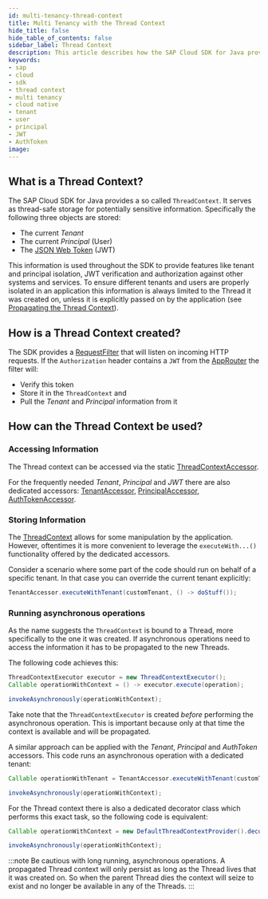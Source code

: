 ```yaml
---
id: multi-tenancy-thread-context
title: Multi Tenancy with the Thread Context
hide_title: false
hide_table_of_contents: false
sidebar_label: Thread Context
description: This article describes how the SAP Cloud SDK for Java provides an application context that is stored in a thread-safe manner and enables cloud native features to be used out of the box.
keywords:
- sap
- cloud
- sdk
- thread context
- multi tenancy
- cloud native
- tenant
- user
- principal
- JWT
- AuthToken
image:
---
```


## What is a Thread Context?

The SAP Cloud SDK for Java provides a so called `ThreadContext`. 
It serves as thread-safe storage for potentially sensitive information. 
Specifically the following three objects are stored:

- The current _Tenant_
- The current _Principal_ (User)
- The [JSON Web Token](https://jwt.io) (JWT)

This information is used throughout the SDK to provide features like tenant and principal isolation, JWT verification and authorization against other systems and services.
To ensure different tenants and users are properly isolated in an application this information is always limited to the Thread it was created on, unless it is explicitly passed on by the application (see [Propagating the Thread Context](#running-asynchronous-operations)).

## How is a Thread Context created?

The SDK provides a [RequestFilter](https://help.sap.com/doc/b579bf8578954412aea2b458e8452201/1.0/en-US/com/sap/cloud/sdk/cloudplatform/servlet/RequestAccessorFilter.html) that will listen on incoming HTTP requests. 
If the `Authorization` header contains a `JWT` from the [AppRouter](https://blogs.sap.com/2020/04/03/sap-application-router/) the filter will:

- Verify this token
- Store it in the `ThreadContext` and
- Pull the _Tenant_ and _Principal_ information from it

## How can the Thread Context be used?

### Accessing Information

The Thread context can be accessed via the static [ThreadContextAccessor](https://help.sap.com/doc/b579bf8578954412aea2b458e8452201/1.0/en-US/com/sap/cloud/sdk/cloudplatform/thread/ThreadContextAccessor.html). 

For the frequently needed _Tenant_, _Principal_ and _JWT_ there are also dedicated accessors: [TenantAccessor](https://help.sap.com/doc/b579bf8578954412aea2b458e8452201/1.0/en-US/com/sap/cloud/sdk/cloudplatform/tenant/TenantAccessor.html), [PrincipalAccessor](https://help.sap.com/doc/b579bf8578954412aea2b458e8452201/1.0/en-US/com/sap/cloud/sdk/cloudplatform/security/principal/PrincipalAccessor.html), [AuthTokenAccessor](https://help.sap.com/doc/b579bf8578954412aea2b458e8452201/1.0/en-US/com/sap/cloud/sdk/cloudplatform/security/AuthTokenAccessor.html).

### Storing Information

The [ThreadContext](https://help.sap.com/doc/b579bf8578954412aea2b458e8452201/1.0/en-US/com/sap/cloud/sdk/cloudplatform/thread/ThreadContext.html) allows for some manipulation by the application.
However, oftentimes it is more convenient to leverage the `executeWith...()` functionality offered by the dedicated accessors.

Consider a scenario where some part of the code should run on behalf of a specific tenant.
In that case you can override the current tenant explicitly:

```java
TenantAccessor.executeWithTenant(customTenant, () -> doStuff());
```

### Running asynchronous operations

As the name suggests the `ThreadContext` is bound to a Thread, more specifically to the one it was created.
If asynchronous operations need to access the information it has to be propagated to the new Threads.

The following code achieves this:

```java
ThreadContextExecutor executor = new ThreadContextExecutor();
Callable operationWithContext = () -> executor.execute(operation);

invokeAsynchronously(operationWithContext);
```

Take note that the `ThreadContextExecutor` is created _before_ performing the asynchronous operation.
This is important because only at that time the context is available and will be propagated.

A similar approach can be applied with the _Tenant_, _Principal_ and _AuthToken_ accessors.
This code runs an asynchronous operation with a dedicated tenant:

```java
Callable operationWithTenant = TenantAccessor.executeWithTenant(customTenant, () -> operation);

invokeAsynchronously(operationWithContext);
```


For the Thread context there is also a dedicated decorator class which performs this exact task, so the following code is equivalent:

```java
Callable operationWithContext = new DefaultThreadContextProvider().decorate(operation);

invokeAsynchronously(operationWithContext);
```

:::note
Be cautious with long running, asynchronous operations. A propagated Thread context will only persist as long as the Thread lives that it was created on. So when the parent Thread dies the context will seize to exist and no longer be available in any of the Threads.
:::
